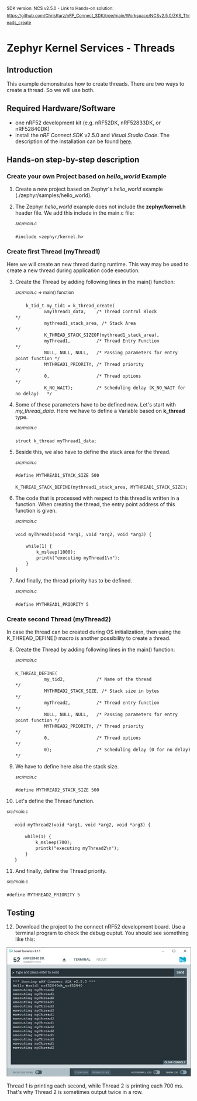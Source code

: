 <sup>SDK version: NCS v2.5.0  -  Link to Hands-on solution: https://github.com/ChrisKurz/nRF_Connect_SDK/tree/main/Workspace/NCSv2.5.0/ZKS_Threads_create</sup>

# Zephyr Kernel Services - Threads

## Introduction

This example demonstrates how to create threads. There are two ways to create a thread. So we will use both. 

## Required Hardware/Software
- one nRF52 development kit (e.g. nRF52DK, nRF52833DK, or nRF52840DK)
- install the _nRF Connect SDK_ v2.5.0 and _Visual Studio Code_. The description of the installation can be found [here](https://developer.nordicsemi.com/nRF_Connect_SDK/doc/2.5.0/nrf/getting_started/assistant.html#).

## Hands-on step-by-step description 

### Create your own Project based on _hello_world_ Example

1) Create a new project based on Zephyr's _hello_world_ example (./zephyr/samples/hello_world).

2) The Zephyr _hello_world_ example does not include the __zephyr/kernel.h__ header file. We add this include in the main.c file:

   <sup>_src/main.c_ </sup>

       #include <zephyr/kernel.h>


### Create first Thread (myThread1)

Here we will create an new thread during runtime. This way may be used to create a new thread during application code execution. 

3) Create the Thread by adding following lines in the main() function:

   <sup>_src/main.c_ => main() function</sup>
   
           k_tid_t my_tid1 = k_thread_create(
                  &myThread1_data,    /* Thread Control Block                        */
                  mythread1_stack_area, /* Stack Area                                */
                  K_THREAD_STACK_SIZEOF(mythread1_stack_area),
                  myThread1,          /* Thread Entry Function                       */
                  NULL, NULL, NULL,   /* Passing parameters for entry point function */
                  MYTHREAD1_PRIORITY, /* Thread priority                             */
                  0,                  /* Thread options                              */
                  K_NO_WAIT);         /* Scheduling delay (K_NO_WAIT for no delay)   */

4) Some of these parameters have to be defined now. Let's start with _my_thread_data_. Here we have to define a Variable based on __k_thread__ type. 

   <sup>_src/main.c_</sup>

       struct k_thread myThread1_data;

5) Beside this, we also have to define the stack area for the thread. 

   <sup>_src/main.c_</sup>

       #define MYTHREAD1_STACK_SIZE 500

       K_THREAD_STACK_DEFINE(mythread1_stack_area, MYTHREAD1_STACK_SIZE);

6) The code that is processed with respect to this thread is written in a function. When creating the thread, the entry point address of this function is given. 

   <sup>_src/main.c_</sup>

       void myThread1(void *arg1, void *arg2, void *arg3) {
        
           while(1) {
               k_msleep(1000);
               printk("executing myThread1\n");
           }
       }

7) And finally, the thread priority has to be defined.

   <sup>_src/main.c_</sup>

       #define MYTHREAD1_PRIORITY 5


### Create second Thread (myThread2)

In case the thread can be created during OS initialization, then using the K_THREAD_DEFINE() macro is another possibility to create a thread. 

8) Create the Thread by adding following lines in the main() function:

   <sup>_src/main.c_</sup>

       K_THREAD_DEFINE(
                  my_tid2,            /* Name of the thread                          */
                  MYTHREAD2_STACK_SIZE, /* Stack size in bytes                       */
                  myThread2,          /* Thread entry function                       */
                  NULL, NULL, NULL,   /* Passing parameters for entry point function */
                  MYTHREAD2_PRIORITY, /* Thread priority                             */
                  0,                  /* Thread options                              */
                  0);                 /* Scheduling delay (0 for no delay)           */

9) We have to define here also the stack size.

   <sup>_src/main.c_</sup>

       #define MYTHREAD2_STACK_SIZE 500

10) Let's define the Thread function. 

   <sup>_src/main.c_</sup> 

       void myThread2(void *arg1, void *arg2, void *arg3) {
        
           while(1) {
               k_msleep(700);
               printk("executing myThread2\n");
           }
       }

11) And finally, define the Thread priority. 

   <sup>_src/main.c_</sup>

    #define MYTHREAD2_PRIORITY 5

 


## Testing

12) Download the project to the connect nRF52 development board. Use a terminal program to check the debug ouptut. You should see something like this:

   ![image](images/ZKS_Thread_Testing-2.jpg)
   
   Thread 1 is printing each second, while Thread 2 is printing each 700 ms. That's why Thread 2 is sometimes output twice in a row. 
